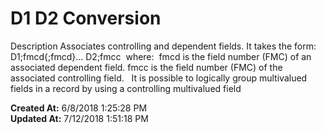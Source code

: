 # D1 D2 Conversion

Description Associates controlling and dependent fields. It takes the form: D1;fmcd{;fmcd}... D2;fmcc  where:  fmcd is the field number (FMC) of an associated dependent field. fmcc is the field number (FMC) of the associated controlling field.   It is possible to logically group multivalued fields in a record by using a controlling multivalued field  

**Created At:** 6/8/2018 1:25:28 PM  
**Updated At:** 7/12/2018 1:51:18 PM  

